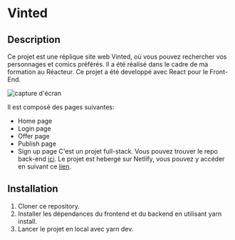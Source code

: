 # Vinted

## Description

Ce projet est une réplique site web Vinted, où vous pouvez rechercher vos personnages et comics préférés. Il a été réalisé dans le cadre de ma formation au Réacteur. Ce projet a été developpé avec React pour le Front-End.

![capture d'écran](./assets/images/Vinted2.png)

Il est composé des pages suivantes:

- Home page
- Login page
- Offer page
- Publish page
- Sign up page
  C'est un projet full-stack. Vous pouvez trouver le repo back-end [ici](https://github.com/ashmoune/vinted-backend).
  Le projet est hebergé sur Netlify, vous pouvez y accéder en suivant ce [lien](https://vintd.netlify.app/).

## Installation

1. Cloner ce repository.
2. Installer les dépendances du frontend et du backend en utilisant yarn install.
3. Lancer le projet en local avec yarn dev.
